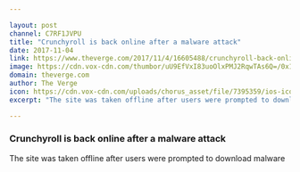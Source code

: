 ```yaml
---

layout: post
channel: C7RF1JVPU
title: "Crunchyroll is back online after a malware attack"
date: 2017-11-04
link: https://www.theverge.com/2017/11/4/16605488/crunchyroll-back-online-malware-attack-cybersecurity-anime
image: https://cdn.vox-cdn.com/thumbor/uU9EfVxI83uoOlxPMJ2RqwTAs6Q=/0x141:599x455/fit-in/1200x630/cdn.vox-cdn.com/uploads/chorus_asset/file/9607681/23131710_10155447451834340_886149851047800518_n.jpg
domain: theverge.com
author: The Verge
icon: https://cdn.vox-cdn.com/uploads/chorus_asset/file/7395359/ios-icon.0.png
excerpt: "The site was taken offline after users were prompted to download malware"

---
```


### Crunchyroll is back online after a malware attack

The site was taken offline after users were prompted to download malware